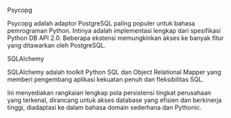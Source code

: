 Psycopg

Psycopg adalah adaptor PostgreSQL paling populer untuk bahasa pemrograman Python. Intinya adalah implementasi lengkap dari spesifikasi Python DB API 2.0. Beberapa ekstensi memungkinkan akses ke banyak fitur yang ditawarkan oleh PostgreSQL.

SQLAlchemy

SQLAlchemy adalah toolkit Python SQL dan Object Relational Mapper yang memberi pengembang aplikasi kekuatan penuh dan fleksibilitas SQL.

Ini menyediakan rangkaian lengkap pola persistensi tingkat perusahaan yang terkenal, dirancang untuk akses database yang efisien dan berkinerja tinggi, diadaptasi ke dalam bahasa domain sederhana dan Pythonic.
